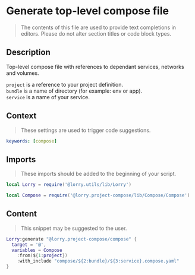 # Generate top-level compose file

> The contents of this file are used to provide text completions in editors. Please do not alter section titles or code block types.

## Description

Top-level compose file with references to dependant services, networks and volumes.

`project` is a reference to your project definition.\
`bundle` is a name of directory (for example: env or app).\
`service` is a name of your service.

## Context

> These settings are used to trigger code suggestions.

```yaml
keywords: [compose]
```

## Imports

> These imports should be added to the beginning of your script.

```lua
local Lorry = require('@lorry.utils/lib/Lorry')
```

```lua
local Compose = require('@lorry.project-compose/lib/Compose/Compose')
```

## Content

> This snippet may be suggested to the user.

```lua
Lorry:generate "@lorry.project-compose/compose" {
  target = '@',
  variables = Compose
    :from(${1:project})
    :with_include "compose/${2:bundle}/${3:service}.compose.yaml"
}
```
